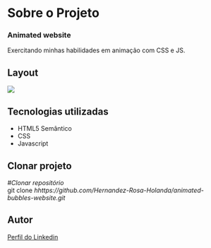 <div>
  <h1>Sobre o Projeto</h1>

  <h3>Animated website</h3> 
  <p>
    Exercitando minhas habilidades em animação com CSS e JS.
  </p>
<h2>Layout</h2>
  <p>
    <img src="https://user-images.githubusercontent.com/82759865/139171526-da9f261c-8b06-4c9b-8f95-27dded6824ef.gif"/>
  </p>

<h2>Tecnologias utilizadas</h2>

<ul>
  <li>HTML5 Semântico
  <li>CSS
  <li>Javascript
</ul>

<h2>Clonar projeto</h2>

<i>#Clonar repositório</i></br>
  git clone <i>hhttps://github.com/Hernandez-Rosa-Holanda/animated-bubbles-website.git</i>

<h2>Autor</h2> 
<p>
<a href="https://www.linkedin.com/in/hernandez-rosa-de-holanda/">Perfil do Linkedin</a>
</p>
</div> 

